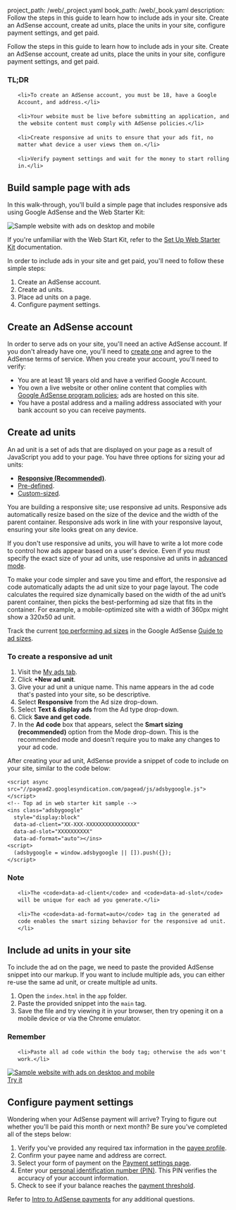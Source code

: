 project_path: /web/_project.yaml
book_path: /web/_book.yaml
description: Follow the steps in this guide to learn how to include ads in your site. Create an AdSense account, create ad units, place the units in your site, configure payment settings, and get paid.

<p class="intro">
  Follow the steps in this guide to learn how to include ads in your site. Create an AdSense account, create ad units, place the units in your site, configure payment settings, and get paid.
</p>


















<div class="wf-highlight-list wf-highlight-list--learning" markdown="1">
  <h3 class="wf-highlight-list__title">TL;DR</h3>

  
  <ul class="wf-highlight-list__list">
    
    <li>To create an AdSense account, you must be 18, have a Google Account, and address.</li>
    
    <li>Your website must be live before submitting an application, and the website content must comply with AdSense policies.</li>
    
    <li>Create responsive ad units to ensure that your ads fit, no matter what device a user views them on.</li>
    
    <li>Verify payment settings and wait for the money to start rolling in.</li>
    
  </ul>
  
</div>



## Build sample page with ads

In this walk-through, you'll build a simple page that includes responsive ads
using Google AdSense and the Web Starter Kit:

<img src="images/ad-ss-600.png" sizes="100vw" 
  srcset="images/ad-ss-1200.png 1200w, 
          images/ad-ss-900.png 900w,
          images/ad-ss-600.png 600w, 
          images/ad-ss-300.png 300w" 
  alt="Sample website with ads on desktop and mobile">

If you're unfamiliar with the Web Start Kit, refer to the
[Set Up Web Starter Kit](/web/fundamentals/getting-started/web-starter-kit/setting-up) documentation.

In order to include ads in your site and get paid, you'll need to follow these simple steps:

1. Create an AdSense account.
2. Create ad units.
3. Place ad units on a page.
4. Configure payment settings.

## Create an AdSense account
In order to serve ads on your site, you'll need an active AdSense account. If
you don't already have one, you'll need to [create one](https://www.google.com/adsense/) and agree to the
AdSense terms of service.  When you create your account, you'll need to verify:

* You are at least 18 years old and have a verified Google Account.
* You own a live website or other online content that complies with
[Google AdSense program policies](https://support.google.com/adsense/answer/48182);
ads are hosted on this site.
* You have a postal address and a mailing address associated with your bank account
so you can receive payments.

## Create ad units

An ad unit is a set of ads that are displayed on your page as a result of 
JavaScript you add to your page.  You have three options for sizing your ad
units:

* **[Responsive (Recommended)](https://support.google.com/adsense/answer/3213689)**. 
* [Pre-defined](https://support.google.com/adsense/answer/6002621).
* [Custom-sized](https://support.google.com/adsense/answer/3289364).

You are building a responsive site; use responsive ad units.
Responsive ads automatically resize based on the size of the device
and the width of the parent container.
Responsive ads work in line with your responsive layout,
ensuring your site looks great on any device.

If you don't use responsive ad units, you will have to write a lot more code 
to control how ads appear based on a user's device. Even if you must specify 
the exact size of your ad units, use responsive ad units in 
[advanced mode](/web/fundamentals/discovery-and-monetization/monetization-with-ads/customize-ads#what-if-responsive-sizing-isnt-enough).

To make your code simpler and save you time and effort,
the responsive ad code automatically adapts the ad unit size to your page layout.
The code calculates the required size dynamically based on the width of the ad unit’s parent container,
then picks the best-performing ad size that fits in the container.
For example, a mobile-optimized site with a width of 360px might show a 320x50 ad unit.

Track the current
[top performing ad sizes](https://support.google.com/adsense/answer/6002621#top)
in the Google AdSense
[Guide to ad sizes](https://support.google.com/adsense/answer/6002621#top).

### To create a responsive ad unit

1. Visit the [My ads tab](https://www.google.com/adsense/app#myads-springboard).
2. Click <strong>+New ad unit</strong>.
3. Give your ad unit a unique name. This name appears in the ad code that's
pasted into your site, so be descriptive.
4. Select <strong>Responsive</strong> from the Ad size drop-down.
5. Select <strong>Text & display ads</strong> from the Ad type drop-down.
6. Click <strong>Save and get code</strong>.
7. In the <strong>Ad code</strong> box that appears, select the 
<strong>Smart sizing (recommended)</strong> option from the Mode drop-down. 
This is the recommended mode and doesn’t require you to make any changes to
your ad code.

After creating your ad unit, AdSense provide a snippet of code to include 
on your site, similar to the code below:

<div class="highlight"><pre><code class="language-html" data-lang="html"><span class="nt">&lt;script </span><span class="na">async</span> <span class="na">src=</span><span class="s">&quot;//pagead2.googlesyndication.com/pagead/js/adsbygoogle.js&quot;</span><span class="nt">&gt;&lt;/script&gt;</span>
<span class="c">&lt;!-- Top ad in web starter kit sample --&gt;</span>
<span class="nt">&lt;ins</span> <span class="na">class=</span><span class="s">&quot;adsbygoogle&quot;</span>
  <span class="na">style=</span><span class="s">&quot;display:block&quot;</span>
  <span class="na">data-ad-client=</span><span class="s">&quot;XX-XXX-XXXXXXXXXXXXXXXX&quot;</span>
  <span class="na">data-ad-slot=</span><span class="s">&quot;XXXXXXXXXX&quot;</span>
  <span class="na">data-ad-format=</span><span class="s">&quot;auto&quot;</span><span class="nt">&gt;&lt;/ins&gt;</span>
<span class="nt">&lt;script&gt;</span>
  <span class="p">(</span><span class="nx">adsbygoogle</span> <span class="o">=</span> <span class="nb">window</span><span class="p">.</span><span class="nx">adsbygoogle</span> <span class="o">||</span> <span class="p">[]).</span><span class="nx">push</span><span class="p">({});</span>
<span class="nt">&lt;/script&gt;</span></code></pre></div>




















<div class="wf-highlight-list wf-highlight-list--remember" markdown="1">
  <h3 class="wf-highlight-list__title">Note</h3>

  
  <ul class="wf-highlight-list__list">
    
    <li>The <code>data-ad-client</code> and <code>data-ad-slot</code> will be unique for each ad you generate.</li>
    
    <li>The <code>data-ad-format=auto</code> tag in the generated ad code enables the smart sizing behavior for the responsive ad unit.</li>
    
  </ul>
  
</div>



## Include ad units in your site

To include the ad on the page, we need to paste the provided AdSense snippet
into our markup.  If you want to include multiple ads, you can either 
re-use the same ad unit, or create multiple ad units.

1. Open the `index.html` in the `app` folder.
2. Paste the provided snippet into the `main` tag.
3. Save the file and try viewing it in your browser, then try opening it on a 
mobile device or via the Chrome emulator.




















<div class="wf-highlight-list wf-highlight-list--remember" markdown="1">
  <h3 class="wf-highlight-list__title">Remember</h3>

  
  <ul class="wf-highlight-list__list">
    
    <li>Paste all ad code within the body tag; otherwise the ads won't work.</li>
    
  </ul>
  
</div>



<div>
  <a href="/web/fundamentals/resources/samples/monetization/ads/">
    <img src="images/ad-ss-600.png" sizes="100vw" 
      srcset="images/ad-ss-1200.png 1200w, 
              images/ad-ss-900.png 900w,
              images/ad-ss-600.png 600w, 
              images/ad-ss-300.png 300w" 
      alt="Sample website with ads on desktop and mobile">
    <br>
    Try it
  </a>
</div>

## Configure payment settings

Wondering when your AdSense payment will arrive? Trying to figure out whether
you'll be paid this month or next month? Be sure you've completed all of
the steps below:

1. Verify you've provided any required tax information in the [payee profile](https://www.google.com/adsense/app#payments3/h=BILLING_PROFILE). 
2. Confirm your payee name and address are correct.
3. Select your form of payment on the [Payment settings page](https://www.google.com/adsense/app#payments3/h=ACCOUNT_SETTINGS).
4. Enter your [personal identification number (PIN)](https://support.google.com/adsense/answer/157667). This PIN verifies the accuracy of your account information.
5. Check to see if your balance reaches the [payment threshold](https://support.google.com/adsense/answer/1709871). 

Refer to [Intro to AdSense payments](https://support.google.com/adsense/answer/1709858)
for any additional questions.


